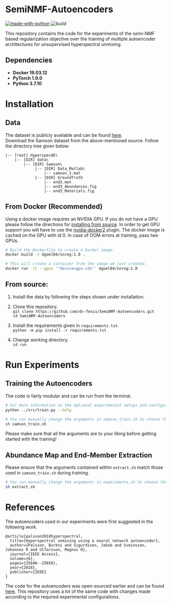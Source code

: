 # SemiNMF-Autoencoders
[![made-with-python](https://img.shields.io/badge/Made%20with-Python-1f425f.svg)](https://www.python.org/)
![build](https://img.shields.io/circleci/project/github/badges/shields/master)

This repository contains the code for the experiments of the semi-NMF based regularization objective over the training of multiple autoencoder architectures for unsupervised hyperspectral unmixing. 

## Dependencies
* __Docker 19.03.12__
* __PyTorch 1.9.0__
* __Python 3.7.10__

# Installation

## Data
The dataset is publicly available and can be found [here](https://rslab.ut.ac.ir/data).<br>
Download the Samson dataset from the above-mentioned source. Follow the directory tree given below:<br>
```
|-- [root] HyperspecAE\
    |-- [DIR] data\
        |-- [DIR] Samson\
             |-- [DIR] Data_Matlab\
                 |-- samson_1.mat
             |-- [DIR] GroundTruth
                 |-- end3.mat
                 |-- end3_Abundances.fig
                 |-- end3_Materials.fig
```

## From Docker (Recommended)
Using a docker image requires an NVIDIA GPU.  If you do not have a GPU please follow the directions for [installing from source](#source).
In order to get GPU support you will have to use the [nvidia-docker2](https://docs.nvidia.com/datacenter/cloud-native/container-toolkit/install-guide.html) plugin.
The docker image is cached on the GPU with id 0. In case of OOM errors at training, pass two GPUs.
``` bash
# Build the Dockerfile to create a Docker image.
docker build -t dgoel04/snreg:1.0 .

# This will create a container from the image we just created.
docker run -it --gpus '"device=gpu-ids"' dgoel04/snreg:1.0
```

## <a name="source"></a>From source:
1) Install the data by following the steps shown under installation.

2) Clone this repository.  
   `git clone https://github.com/dv-fenix/SemiNMF-Autoencoders.git`  
   `cd SemiNMF-Autoencoders`
   
3) Install the requirements given in `requirements.txt`.  
   `python -m pip install -r requirements.txt`
 
4) Change working directory.  
   `cd run` 

# Run Experiments

## Training the Autoencoders
The code is fairly modular and can be run from the terminal.
``` bash
# For more information on the optional experimental setups and configurations.
python ../src/train.py --help

# You can manually change the arguments in samson_train.sh to choose the different autoencoder configurations.
sh samson_train.sh
```
Please make sure that all the arguments are to your liking before getting started with the training!

## Abundance Map and End-Member Extraction
Please ensure that the arguments contained within `extract.sh` match those used in `samson_train.sh` during training.
``` bash
# You can manually change the arguments in experiments.sh to choose the different configurations.
sh extract.sh
```

# References
The autoencoders used in our experiments were first suggested in the following work.
```
@article{palsson2018hyperspectral,
  title={Hyperspectral unmixing using a neural network autoencoder},
  author={Palsson, Burkni and Sigurdsson, Jakob and Sveinsson, Johannes R and Ulfarsson, Magnus O},
  journal={IEEE Access},
  volume={6},
  pages={25646--25656},
  year={2018},
  publisher={IEEE}
}
```
The code for the autoencoders was open-sourced earlier and can be found [here](https://github.com/dv-fenix/HyperspecAE).
This repository uses a lot of the same code with changes made according to the required experimental configurations.

